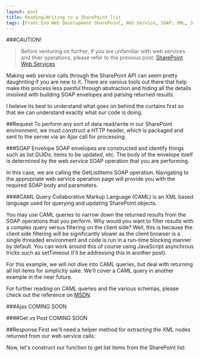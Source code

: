 ```yaml
---
layout: post
title: Reading/Writing to a SharePoint list
tags: [Front End Web Development SharePoint, Web Service, SOAP; XML, JavaScript, jQuery]
---
```


###CAUTION!
>Before venturing on further, if you are unfamiliar with web services and thier operations, please refer to the previous post: [SharePoint Web Services](http://dhardin.github.io/2015/03/05/SharePoint-WebServices)


Making web service calls through the SharePoint API can seem pretty daughnting if you are new to it.  There are varoius tools out there that help make this process less painful through abstraction and hiding all the details involved with building SOAP envelopes and parsing returned results.

I beleive its best to understand what goes on behind the curtains first so that we can understand exactly what our code is doing.

##Request
To perform any sort of data read/write in our SharePoint environment, we must construct a HTTP header, which is packaged and sent to the server via an Ajax call for processing.

###SOAP Envelope
SOAP envelopes are constructed and identify things such as list GUIDs, items to be updated, etc.  The body of the envelope itself is determined by the web service SOAP operation that you are performing.

In this case, we are calling the GetListItems SOAP operation.  Navigating to the appropriate web service operation page will provide you with the required SOAP body and parameters.

####CAML Query
Collaborative Markup Language (CAML) is an XML based language used for querying and updating SharePoint objects.

You may use CAML queries to narrow down the returned results from the SOAP operations that you perform.  Why would you want to filter results with a complex query versus filtering on the client side?  Well, this is because the client side filtering will be significantly slower as the client browser is a single threaded environment and code is run in a run-time blocking manner by default.  You can work around this of course using JavaScript asynchrous tricks such as setTimeout (I'll be addressing this in another post).

For this example, we will not dive into CAML queries, but deal with returning all list items for simplicity sake.  We'll cover a CAML query in another example in the near future.

For further reading on CAML queries and the various schemas, please check out the reference on [MSDN](https://msdn.microsoft.com/en-us/library/office/ms462365).

###Ajax
COMING SOON

####Get vs Post
COMING SOON

##Response
First we'll need a helper method for extracting the XML nodes returned from our web service calls:
<script src="https://gist.github.com/dhardin/722d1c1182c798a366f3.js"></script>

Now, let's construct our function to get list items from the SharePoint list:
<script src="https://gist.github.com/dhardin/931ad9904fe721f08db5.js"></script>